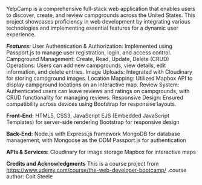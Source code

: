 YelpCamp is a comprehensive full-stack web application that enables users to discover, create, and review campgrounds across the United States. This project showcases proficiency in web development by integrating various technologies and implementing essential features for a dynamic user experience.

***Features:***
User Authentication & Authorization: Implemented using Passport.js to manage user registration, login, and access control.
Campground Management: Create, Read, Update, Delete (CRUD) Operations: Users can add new campgrounds, view details, edit information, and delete entries.
Image Uploads: Integrated with Cloudinary for storing campground images.
Location Mapping: Utilized Mapbox API to display campground locations on an interactive map.
Review System: Authenticated users can leave reviews and ratings on campgrounds, with CRUD functionality for managing reviews.
Responsive Design: Ensured compatibility across devices using Bootstrap for responsive layouts.

**Front-End:**
HTML5, CSS3, JavaScript
EJS (Embedded JavaScript Templates) for server-side rendering
Bootstrap for responsive design

**Back-End:**
Node.js with Express.js framework
MongoDB for database management, with Mongoose as the ODM
Passport.js for authentication

**APIs & Services:**
Cloudinary for image storage
Mapbox for interactive maps

**Credits and Acknowledgments**
This is a course project from
https://www.udemy.com/course/the-web-developer-bootcamp/ .course author: Colt Steele
